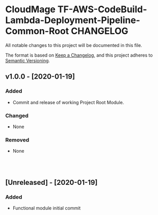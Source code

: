 # CloudMage TF-AWS-CodeBuild-Lambda-Deployment-Pipeline-Common-Root CHANGELOG

All notable changes to this project will be documented in this file.

The format is based on [Keep a Changelog](https://keepachangelog.com/en/1.0.0/),
and this project adheres to [Semantic Versioning](https://semver.org/spec/v2.0.0.html).

## v1.0.0 - [2020-01-19]

### Added

- Commit and release of working Project Root Module.

### Changed

- None

### Removed

- None

<br><br>

## [Unreleased] - [2020-01-19]

### Added

- Functional module initial commit
